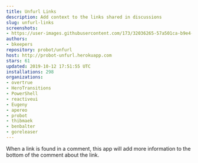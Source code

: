 ```yaml
---
title: Unfurl Links
description: Add context to the links shared in discussions
slug: unfurl-links
screenshots:
- https://user-images.githubusercontent.com/173/32036265-57a501ca-b9e4-11e7-9db3-52374fb7290c.png
authors:
- bkeepers
repository: probot/unfurl
host: http://probot-unfurl.herokuapp.com
stars: 61
updated: 2019-10-12 17:51:55 UTC
installations: 298
organizations:
- overtrue
- HeroTransitions
- PowerShell
- reactiveui
- Eugeny
- apereo
- probot
- thibmaek
- benbalter
- goreleaser
---
```


When a link is found in a comment, this app will add more information to the bottom of the comment about the link.

